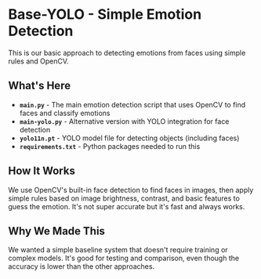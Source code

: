 # Base-YOLO - Simple Emotion Detection

This is our basic approach to detecting emotions from faces using simple rules and OpenCV.

## What's Here

- **`main.py`** - The main emotion detection script that uses OpenCV to find faces and classify emotions
- **`main-yolo.py`** - Alternative version with YOLO integration for face detection
- **`yolo11n.pt`** - YOLO model file for detecting objects (including faces)
- **`requirements.txt`** - Python packages needed to run this

## How It Works

We use OpenCV's built-in face detection to find faces in images, then apply simple rules based on image brightness, contrast, and basic features to guess the emotion. It's not super accurate but it's fast and always works.

## Why We Made This

We wanted a simple baseline system that doesn't require training or complex models. It's good for testing and comparison, even though the accuracy is lower than the other approaches.
